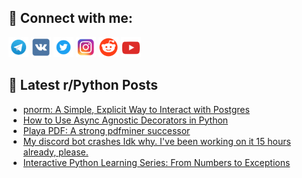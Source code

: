 ## 🔎 Connect with me:
[<img src="https://github.com/bullbesh/bullbesh/blob/main/images/Telegram.png" width="32" height="32" />](https://t.me/bullbesh)
[<img src="https://github.com/bullbesh/bullbesh/blob/main/images/VK.png" width="32" height="32" />](https://vk.com/bullbesh)
[<img src="https://github.com/bullbesh/bullbesh/blob/main/images/Twitter.png" width="32" height="32" />](https://twitter.com/bullbesh1)
[<img src="https://github.com/bullbesh/bullbesh/blob/main/images/Instagram.png" width="32" height="32" />](https://www.instagram.com/bullbesh)
[<img src="https://github.com/bullbesh/bullbesh/blob/main/images/Reddit.png" width="32" height="32" />](https://www.reddit.com/user/bullbesh)
[<img src="https://github.com/bullbesh/bullbesh/blob/main/images/YouTube.png" width="32" height="32" />](https://www.youtube.com/channel/UCtfjRs6uzgq5mfm8S06WTcg)

## 📕 Latest r/Python Posts
<!-- BLOG-POST-LIST:START -->
- [pnorm: A Simple, Explicit Way to Interact with Postgres](https://www.reddit.com/r/Python/comments/1jfuqab/pnorm_a_simple_explicit_way_to_interact_with/)
- [How to Use Async Agnostic Decorators in Python](https://www.reddit.com/r/Python/comments/1jfpt7q/how_to_use_async_agnostic_decorators_in_python/)
- [Playa PDF: A strong pdfminer successor](https://www.reddit.com/r/Python/comments/1jfk466/playa_pdf_a_strong_pdfminer_successor/)
- [My discord bot crashes Idk why. I&#39;ve been working on it 15 hours already, please.](https://www.reddit.com/r/Python/comments/1jfk16j/my_discord_bot_crashes_idk_why_ive_been_working/)
- [Interactive Python Learning Series: From Numbers to Exceptions](https://www.reddit.com/r/Python/comments/1jfjmf3/interactive_python_learning_series_from_numbers/)
<!-- BLOG-POST-LIST:END -->
